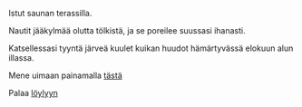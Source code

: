 Istut saunan terassilla.

Nautit jääkylmää olutta tölkistä, ja se poreilee suussasi ihanasti.

Katsellessasi tyyntä järveä kuulet kuikan huudot hämärtyvässä elokuun alun illassa.

Mene uimaan painamalla [tästä](järvi/järvi.md)

Palaa [löylyyn](loyly/loyly.md)
